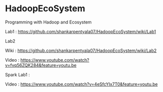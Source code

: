 # HadoopEcoSystem
Programming with Hadoop and Ecosystem

Lab1 : https://github.com/shankarpentyala07/HadoopEcoSystem/wiki/Lab1

Lab2 

Wiki : https://github.com/shankarpentyala07/HadoopEcoSystem/wiki/Lab2

Video : https://www.youtube.com/watch?v=fvq56ZQK284&feature=youtu.be

Spark Lab1 :

Video : https://www.youtube.com/watch?v=4eSfcYIx7T0&feature=youtu.be
